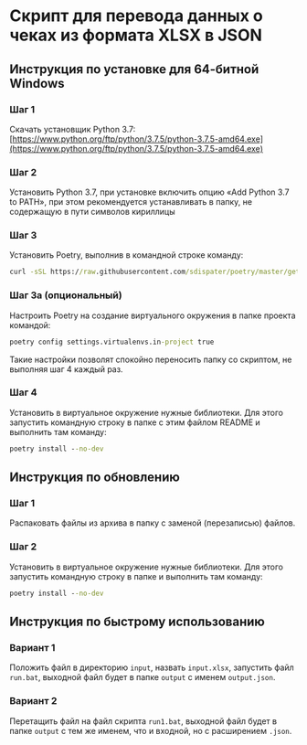 # Скрипт для перевода данных о чеках из формата XLSX в JSON

## Инструкция по установке для 64-битной Windows

### Шаг 1

Скачать установщик Python 3.7: [https://www.python.org/ftp/python/3.7.5/python-3.7.5-amd64.exe](https://www.python.org/ftp/python/3.7.5/python-3.7.5-amd64.exe)

### Шаг 2

Установить Python 3.7, при установке включить опцию «Add Python 3.7 to PATH», при этом рекомендуется устанавливать в папку, не содержащую в пути символов кириллицы

### Шаг 3

Установить Poetry, выполнив в командной строке команду:

```bat
curl -sSL https://raw.githubusercontent.com/sdispater/poetry/master/get-poetry.py | python
```

### Шаг 3а (опциональный)

Настроить Poetry на создание виртуального окружения в папке проекта командой:

```bat
poetry config settings.virtualenvs.in-project true
```

Такие настройки позволят спокойно переносить папку со скриптом, не выполняя шаг 4 каждый раз.

### Шаг 4

Установить в виртуальное окружение нужные библиотеки. Для этого запустить командную строку в папке с этим файлом README и выполнить там команду:

```bat
poetry install --no-dev
```

## Инструкция по обновлению

### Шаг 1

Распаковать файлы из архива в папку с заменой (перезаписью) файлов.

### Шаг 2

Установить в виртуальное окружение нужные библиотеки. Для этого запустить командную строку в папке и выполнить там команду:

```bat
poetry install --no-dev
```

## Инструкция по быстрому использованию

### Вариант 1

Положить файл в директорию `input`, назвать `input.xlsx`, запустить файл `run.bat`, выходной файл будет в папке `output` с именем `output.json`.

### Вариант 2

Перетащить файл на файл скрипта `run1.bat`, выходной файл будет в папке `output` с тем же именем, что и входной, но с расширением `.json`.
